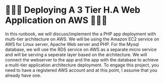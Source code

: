 # 👨🏼‍💻 Deploying A 3 Tier H.A Web Application on AWS 👨🏼‍💻
In this runbook, we will discuss/implement the a PHP app deployment with multi-tier architecture on AWS. We will be using the Amazon EC2 service on AWS for Linux server, Apache Web server and PHP. For the Mysql database, we will use the RDS service on AWS as a separate micro service and will be serving a seperate layer based on the architecture. We will connect the webserver to the app and the app with the database to achieve a multi-tier application architecture deployment. To engage this project, you need to have a registered AWS account and at this point, I assume that you already have one.

